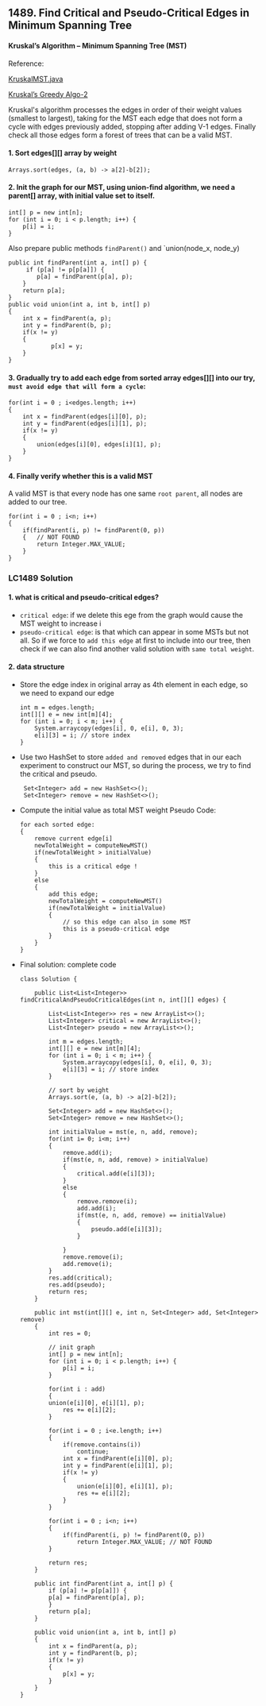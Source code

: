 ## 1489. Find Critical and Pseudo-Critical Edges in Minimum Spanning Tree

####  Kruskal’s Algorithm – Minimum Spanning Tree (MST)

Reference:

[KruskalMST.java](https://algs4.cs.princeton.edu/43mst/KruskalMST.java.html)

[Kruskal’s Greedy Algo-2](https://www.geeksforgeeks.org/kruskals-minimum-spanning-tree-algorithm-greedy-algo-2/)

Kruskal's algorithm processes the edges in order of their weight values (smallest to largest), taking for the MST each edge that does not form a cycle with edges previously added, stopping after adding V-1 edges. Finally check all those edges form a forest of trees that can be a valid MST.
#### 1. Sort edges[][] array by weight
```
Arrays.sort(edges, (a, b) -> a[2]-b[2]);	
```

#### 2. Init the graph for our MST, using union-find algorithm, we need a parent[] array, with initial value set to itself. 
```
int[] p = new int[n];
for (int i = 0; i < p.length; i++) {
	p[i] = i;
}
```
Also prepare public methods `findParent()` and 	`union(node_x, node_y)
```
public int findParent(int a, int[] p) {
     if (p[a] != p[p[a]]) {
        p[a] = findParent(p[a], p);
    }
    return p[a];
}
public void union(int a, int b, int[] p)
{
    int x = findParent(a, p);
    int y = findParent(b, p);
    if(x != y)
    {
            p[x] = y;
    }
}
```

#### 3. Gradually try to add each edge from sorted array edges[][] into our try, `must avoid edge that will form a cycle`:
```
for(int i = 0 ; i<edges.length; i++)
{
	int x = findParent(edges[i][0], p);
	int y = findParent(edges[i][1], p);	
	if(x != y)
	{
		union(edges[i][0], edges[i][1], p);
	}
}
```
#### 4. Finally verify whether this is a valid MST
A valid MST is that every node has one same `root parent`,  all nodes are added to our tree.
```
for(int i = 0 ; i<n; i++)
{
	if(findParent(i, p) != findParent(0, p))
	{	// NOT FOUND
		return Integer.MAX_VALUE; 
	}
}        
```
### LC1489 Solution
#### 1. what is critical and pseudo-critical edges?
* `critical edge`:  if we delete this ege from the graph would cause the MST weight to increase i
* `pseudo-critical edge`:  is that which can appear in some MSTs but not all.
	So if we force to `add this edge` at first to include into our tree, then check if we can also find another valid solution with `same total weight`.
#### 2. data structure 
* Store the edge index in original array as 4th element in each edge, so we need to expand our edge
	```
	int m = edges.length;
	int[][] e = new int[m][4];
	for (int i = 0; i < m; i++) {
		System.arraycopy(edges[i], 0, e[i], 0, 3);
	    e[i][3] = i; // store index
	}
	```
* Use two HashSet<Integer> to store `added and removed` edges that in our each experiment to construct our MST, so during the process, we try to find the critical and pseudo.
	```
	 Set<Integer> add = new HashSet<>();
	 Set<Integer> remove = new HashSet<>();
	```
* Compute the initial value as total MST weight
	Pseudo Code:
	```
	for each sorted edge: 
	{
		remove current edge[i]
		newTotalWeight = computeNewMST()
		if(newTotalWeight > initialValue)
		{
			this is a critical edge !
		}
		else
		{
			add this edge;
			newTotalWeight = computeNewMST()
			if(newTotalWeight = initialValue)
			{
				// so this edge can also in some MST
				this is a pseudo-critical edge
			}
		}
	}
	```	
* Final solution: complete code
	```
	class Solution {
	
		public List<List<Integer>> findCriticalAndPseudoCriticalEdges(int n, int[][] edges) {
		
			List<List<Integer>> res = new ArrayList<>();
			List<Integer> critical = new ArrayList<>();
			List<Integer> pseudo = new ArrayList<>();
			
			int m = edges.length;
			int[][] e = new int[m][4];
			for (int i = 0; i < m; i++) {
				System.arraycopy(edges[i], 0, e[i], 0, 3);
				e[i][3] = i; // store index
			}
			
			// sort by weight
			Arrays.sort(e, (a, b) -> a[2]-b[2]);

			Set<Integer> add = new HashSet<>();
			Set<Integer> remove = new HashSet<>();
			
			int initialValue = mst(e, n, add, remove);
			for(int i= 0; i<m; i++)
			{
				remove.add(i);
				if(mst(e, n, add, remove) > initialValue)
				{
					critical.add(e[i][3]); 
				}
				else 
				{
					remove.remove(i);
					add.add(i);
					if(mst(e, n, add, remove) == initialValue)
					{
						pseudo.add(e[i][3]);
					}
					
				}
				remove.remove(i);
				add.remove(i);
			}
			res.add(critical);
			res.add(pseudo);
			return res;
		}
		
		public int mst(int[][] e, int n, Set<Integer> add, Set<Integer> remove)
		{
			int res = 0;
		
			// init graph
			int[] p = new int[n];
			for (int i = 0; i < p.length; i++) {
				p[i] = i;
			}
		
			for(int i : add)
			{
			union(e[i][0], e[i][1], p);
				res += e[i][2];
			}

			for(int i = 0 ; i<e.length; i++)
			{
				if(remove.contains(i))
					continue;
				int x = findParent(e[i][0], p);
				int y = findParent(e[i][1], p);
				if(x != y)
				{
					union(e[i][0], e[i][1], p);
					res += e[i][2];
				}
			}

			for(int i = 0 ; i<n; i++)
			{
				if(findParent(i, p) != findParent(0, p))
					return Integer.MAX_VALUE; // NOT FOUND
			}
			
			return res;
		}

		public int findParent(int a, int[] p) {
			if (p[a] != p[p[a]]) {
			p[a] = findParent(p[a], p);
			}
			return p[a];
		}

		public void union(int a, int b, int[] p)
		{
			int x = findParent(a, p);
			int y = findParent(b, p);
			if(x != y)
			{
				p[x] = y;
			}
		}
	}
	```
